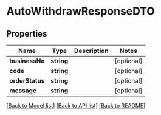 # AutoWithdrawResponseDTO

## Properties
Name | Type | Description | Notes
------------ | ------------- | ------------- | -------------
**businessNo** | **string** |  | [optional] 
**code** | **string** |  | [optional] 
**orderStatus** | **string** |  | [optional] 
**message** | **string** |  | [optional] 

[[Back to Model list]](../README.md#documentation-for-models) [[Back to API list]](../README.md#documentation-for-api-endpoints) [[Back to README]](../README.md)


